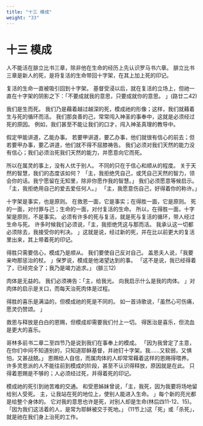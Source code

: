 ```yaml
---
title: "十三 模成"
weight: "33"
---
```


# 十三 模成


人不能活在腓立比书三章，除非他在生命的经历上先认识罗马书六章。
腓立比书三章是新人的死，是将复活的生命带回十字架，在其上加上死的印记。

复活的生命一直被吸引回到十字架。
基督受浸以后，就在复活的立场上，但祂一直在十字架的阴影之下：「不要成就我的意思，只要成就你的意思。
」(路廿二42)

我们是生而死。
我们乃是藉着越过越深的死，模成祂的形像；这样，我们就藉着生与死的循环而活。
我们那良善的己，常常闯入神圣的事奉中，这就是必须经过死的原因。
例如，我们甚至不能让我们的口才，闯入神圣真理的教导中。

假定甲能讲道，乙能办事。
若要甲讲道，要乙办事，他们就很有信心的前去；但若要甲办事，要乙讲道，他们就不得不屈膝祷告。
我们必须对我们天然的能力没有信心；我们必须治死我们天然的能力，并愿意向它而死。

所以在属灵的事上，没有人优于别人。
不同的只在于信心和顺从的程度。
关于天然的智慧，我们的态度该如何？
「主，我拒绝凭自己，或凭自己天然的智力，领会你的话。我宁愿留在无知里，除非你愿作我的智慧。」
我们必须愿意等候启示。
「主，我拒绝用自己的爱去爱任何人。」
「主，我愿意伤自己，好得着你的称许。」

十字架是事实，也是原则。
在救恩一面，它是事实；在得胜一面，它是原则。
死的一面，对付罪与己；生命的一面，对付复活的生命。
所以，在得胜一面，十字架是原则，不是事实。
必须有许多的死与复活，就是死与复活的循环，带人经过生命与死。
许多时候我们必须说，「主，我拒绝凭这与那而活。
我承认这一切都必须除去，我接受你的判决。
」这就是说，经过新的死，并在比以前更大的复活里出来，其上带着死的印记。

得胜只需要信心，模成乃是顺从。
我们要使自己反对自己。
盖恩夫人说，「我要亲吻那惩治的杖。
」保罗说，模成是他渴望达到的事。
「这不是说，我已经得着了，已经完全了；我乃是竭力追求。」
(腓三12)

肉体是无益的。
我们必须祷告：「主，给我光。
向我启示什么是我的肉体。
」对肉体的启示是关口，而每天治死肉体是过程。

得胜的喜乐是满溢的，但模成祂的死是不同的。
如一首诗歌说，「虽然心可伤痛，愿灵仍赞颂。
」

救恩与释放是白白的恩赐，但模成却需要我们付上一切。
得医治是喜乐，但流血是更大的喜乐。

哥林多前书二章二至四节乃是说到我们在事奉上的模成。
「因为我曾定了主意，在你们中间不知道别的，只知道耶稣基督，并祂钉十字架。我……又软弱，又惧怕，又甚战兢。」
恩赐给人自信，而属肉体的人却常常藉着这样的恩赐得喂养。
许多灵恩派的人不能往前到模成的阶段，甚至不认识得释放，原因就是在此。
只得着恩赐是不够的；人必须经过死，并得着死的印记。

模成祂的死引到祂苦难的交通。
和受恩姊妹曾说，「主，我死，因为我要将场地留给别人受死。
主，让我站在死的地位上，使别人能进入生命。
」每个新的亮光都是给整个身体的。
它对我的意思也许是死，对别人却是生命(林后四11-12、15)。
「因为我们这活着的人，是常为耶稣被交于死地。」
(11节上)这「死」或「杀死」，就是祂在我们身上治死的工作。
